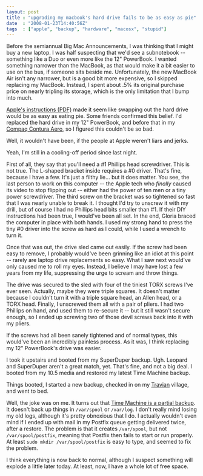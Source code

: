 ```yaml
---
layout: post
title : "upgrading my macbook's hard drive fails to be as easy as pie"
date  : "2008-01-23T14:40:56Z"
tags  : ["apple", "backup", "hardware", "macosx", "stupid"]
---
```

Before the semiannual Big Mac Announcements, I was thinking that I might buy a
new laptop.  I was half suspecting that we'd see a subnotebook -- something
like a Duo or even more like the 12" PowerBook.  I wanted something narrower
than the MacBook, as that would make it a bit easier to use on the bus, if
someone sits beside me.  Unfortunately, the new MacBook Air isn't any narrower,
but is a good bit more expensive, so I skipped replacing my MacBook.  Instead,
I spent about .5% its original purchase price on nearly tripling its storage,
which is the only limitation that I bump into much.

[Apple's instructions
(PDF)](http://manuals.info.apple.com/en/MacBook_13inch_HardDrive_DIY.pdf) made
it seem like swapping out the hard drive would be as easy as eating pie.  Some
friends confirmed this belief.  I'd replaced the hard drive in my 12"
PowerBook, and before that in my [Compaq Contura
Aero](http://automagically.de/images/c_slippy_01.jpg), so I figured this
couldn't be so bad.

Well, it wouldn't have been, if the people at Apple weren't liars and jerks.

Yeah, I'm still in a cooling-off period since last night.

First of all, they say that you'll need a #1 Phillips head screwdriver.  This is
not true.  The L-shaped bracket inside requires a #0 driver.  That's fine,
because I have a few.  It's just a filthy lie... but it does matter.  You see,
the last person to work on this computer -- the Apple tech who *finally* caused
its video to stop flipping out -- either had the power of ten men or a tiny
power screwdriver.  The third screw on the bracket was so tightened so fast
that I was nearly unable to break it.  I thought I'd try to unscrew it with my
drill, but of course I had no Phillips head bits smaller than #1.  If their
DIY instructions had been true, I would've been all set.  In the end, Gloria
braced the computer in place with both hands.  I used my strong hand to press
the tiny #0 driver into the screw as hard as I could, while I used a wrench to
turn it.

Once that was out, the drive sled came out easily.  If the screw had been easy
to remove, I probably would've been grinning like an idiot at this point --
rarely are laptop drive replacements so easy.  What I saw next would've only
caused me to roll my eyes.  Instead, I believe I may have lost a few years from
my life, suppressing the urge to scream and throw things.

The drive was secured to the sled with four of the tiniest TORX screws I've
ever seen.  Actually, maybe they were triple squares.  It doesn't matter
because I couldn't turn it with a triple square head, an Allen head, or a TORX
head.  Finally, I unscrewed them all with a pair of pliers.  I had two Phillips
on hand, and used them to re-secure it -- but it still wasn't secure enough, so
I ended up screwing two of those devil screws back into it with my pliers.

If the screws had all been sanely tightened and of normal types, this would've
been an incredibly painless process.  As it was, I think replacing my 12"
PowerBook's drive was easier.

I took it upstairs and booted from my SuperDuper backup.  Ugh.  Leopard and
SuperDuper aren't a great match, yet.  That's fine, and not a big deal.  I
booted from my 10.5 media and restored my latest Time Machine backup.

Things booted, I started a new backup, checked in on my
[Travian](http://travian.us/) village, and went to bed.

Well, the joke was on me.  It turns out that [Time Machine is a partial
backup](http://discussions.apple.com/thread.jspa?messageID=6367763).  It
doesn't back up things in `/var/spool` or `/var/log`.  I don't really mind
losing my old logs, although it's pretty obnoxious that I do.  I actually
wouldn't even mind if I ended up with mail in my Postfix queue getting
delivered twice, after a restore.  The problem is that it creates `/var/spool`,
but not `/var/spool/postfix`, meaning that Postfix then fails to start or run
properly.  At least `sudo mkdir /var/spool/postfix` is easy to type, and seemed
to fix the problem.

I think everything is now back to normal, although I suspect something will
explode a little later today.  At least, now, I have a whole lot of free space.

